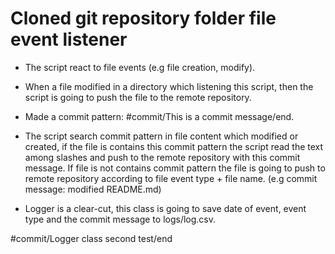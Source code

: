 # Cloned git repository folder file event listener
- The script react to file events (e.g file creation, modify).
- When a file modified in a directory which listening this script,
then the script is going to push the file to the remote repository.
- Made a commit pattern: #commit/This is a commit message/end.
- The script search commit pattern in file content which modified or created,
if the file is contains this commit pattern the script read the text among slashes
and push to the remote repository with this commit message.
If file is not contains commit pattern the file is going to push
to remote repository according to file event type + file name.
(e.g commit message: modified README.md)

- Logger is a clear-cut, this class is going to save date of event, event type and the commit message
to logs/log.csv.

#commit/Logger class second test/end